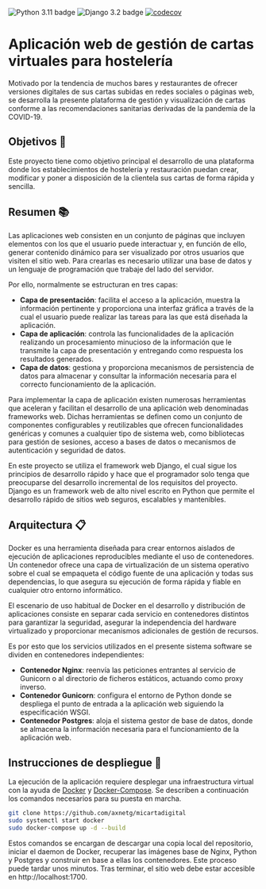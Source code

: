 ![Python 3.11 badge](https://img.shields.io/badge/python-3.11-brightgreen)
![Django 3.2 badge](https://img.shields.io/badge/django-3.2-brightgreen)
[![codecov](https://codecov.io/gh/axnetg/micartadigital/branch/dev/graph/badge.svg?token=lwu6t2UWZe)](https://codecov.io/gh/axnetg/micartadigital)

# Aplicación web de gestión de cartas virtuales para hostelería
Motivado por la tendencia de muchos bares y restaurantes de ofrecer versiones digitales de sus cartas subidas en redes sociales o páginas web, se desarrolla la presente plataforma de gestión y visualización de cartas conforme a las recomendaciones sanitarias derivadas de la pandemia de la COVID-19.

## Objetivos 🎯
Este proyecto tiene como objetivo principal el desarrollo de una plataforma donde los establecimientos de hostelería y restauración puedan crear, modificar y poner a disposición de la clientela sus cartas de forma rápida y sencilla.

## Resumen 📚
Las aplicaciones web consisten en un conjunto de páginas que incluyen elementos con los que el usuario puede interactuar y, en función de ello, generar contenido dinámico para ser visualizado por otros usuarios que visiten el sitio web. Para crearlas es necesario utilizar una base de datos y un lenguaje de programación que trabaje del lado del servidor.

Por ello, normalmente se estructuran en tres capas:
- **Capa de presentación**: facilita el acceso a la aplicación, muestra la información pertinente y proporciona una interfaz gráfica a través de la cual el usuario puede realizar las tareas para las que está diseñada la aplicación.
- **Capa de aplicación**: controla las funcionalidades de la aplicación realizando un procesamiento minucioso de la información que le transmite la capa de presentación y entregando como respuesta los resultados generados.
- **Capa de datos**: gestiona y proporciona mecanismos de persistencia de datos para almacenar y consultar la información necesaria para el correcto funcionamiento de la aplicación.

Para implementar la capa de aplicación existen numerosas herramientas que aceleran y facilitan el desarrollo de una aplicación web denominadas frameworks web. Dichas herramientas se definen como un conjunto de componentes configurables y reutilizables que ofrecen funcionalidades genéricas y comunes a cualquier tipo de sistema web, como bibliotecas para gestión de sesiones, acceso a bases de datos o mecanismos de autenticación y seguridad de datos.

En este proyecto se utiliza el framework web Django, el cual sigue los principios de desarrollo rápido y hace que el programador solo tenga que preocuparse del desarrollo incremental de los requisitos del proyecto. Django es un framework web de alto nivel escrito en Python que permite el desarrollo rápido de sitios web seguros, escalables y mantenibles.

## Arquitectura 📋
Docker es una herramienta diseñada para crear entornos aislados de ejecución de aplicaciones reproducibles mediante el uso de contenedores. Un contenedor ofrece una capa de virtualización de un sistema operativo sobre el cual se empaqueta el código fuente de una aplicación y todas sus dependencias, lo que asegura su ejecución de forma rápida y fiable en cualquier otro entorno informático.

El escenario de uso habitual de Docker en el desarrollo y distribución de aplicaciones consiste en separar cada servicio en contenedores distintos para garantizar la seguridad, asegurar la independencia del hardware virtualizado y proporcionar mecanismos adicionales de gestión de recursos.

Es por esto que los servicios utilizados en el presente sistema software se dividen en contenedores independientes:
- **Contenedor Nginx**: reenvía las peticiones entrantes al servicio de Gunicorn o al directorio de ficheros estáticos, actuando como proxy inverso.
- **Contenedor Gunicorn**: configura el entorno de Python donde se despliega el punto de entrada a la aplicación web siguiendo la especificación WSGI. 
- **Contenedor Postgres**: aloja el sistema gestor de base de datos, donde se almacena la información necesaria para el funcionamiento de la aplicación web.

## Instrucciones de despliegue 🚀
La ejecución de la aplicación requiere desplegar una infraestructura virtual con la ayuda de [Docker](https://docs.docker.com/engine/install/) y [Docker-Compose](https://docs.docker.com/compose/install/). Se describen a continuación los comandos necesarios para su puesta en marcha.

```bash
git clone https://github.com/axnetg/micartadigital
sudo systemctl start docker
sudo docker-compose up -d --build
```

Estos comandos se encargan de descargar una copia local del repositorio, iniciar el daemon de Docker, recuperar las imágenes base de Nginx, Python y Postgres y construir en base a ellas los contenedores. Este proceso puede tardar unos minutos. Tras terminar, el sitio web debe estar accesible en http://localhost:1700.
